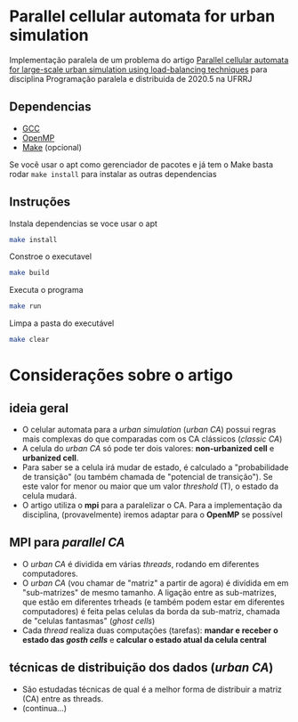 # Parallel cellular automata for urban simulation
Implementação paralela de um problema do artigo [Parallel cellular automata for large-scale urban
simulation using load-balancing techniques](https://www.tandfonline.com/doi/full/10.1080/13658810903107464) para disciplina Programação paralela e distribuida de 2020.5 na UFRRJ

## Dependencias
- [GCC](gcc.gnu.org)
- [OpenMP](openmp.org)
- [Make](gnu.org/software/make) (opcional)

Se você usar o apt como gerenciador de pacotes e já tem o Make basta rodar `make install` para instalar as outras dependencias

## Instruções
Instala dependencias se voce usar o apt
```bash
make install
```

Constroe o executavel
```bash
make build
```
Executa o programa
```bash
make run
```
Limpa a pasta do executável
```bash
make clear
```

# Considerações sobre o artigo

## ideia geral
* O celular automata para a _urban simulation_ (_urban CA_) possui regras mais complexas do que comparadas com os CA clássicos (_classic CA_)
* A celula do _urban CA_ só pode ter dois valores: **non-urbanized cell** e **urbanized cell**.
* Para saber se a celula irá mudar de estado, é calculado a "probabilidade de transição" (ou também chamada de "potencial de transição"). Se este valor for menor ou maior que um valor _threshold_ (T), o estado da celula mudará.
* O artigo utiliza o **mpi** para a paralelizar o CA. Para a implementação da disciplina, (provavelmente) iremos adaptar para o **OpenMP** se possível

## MPI para _parallel CA_
* O _urban CA_ é dividida em várias _threads_, rodando em diferentes computadores.
* O _urban CA_ (vou chamar de "matriz" a partir de agora) é divídida em em "sub-matrizes" de mesmo tamanho. A ligação entre as sub-matrizes, que estão em diferentes trheads (e também podem estar em diferentes computadores) é feita pelas celulas da borda da sub-matriz, chamada de "celulas fantasmas" (_ghost cells_)
* Cada _thread_ realiza duas computações (tarefas): **mandar e receber o estado das _gosth cells_** e **calcular o estado atual da celula central**

## técnicas de distribuição dos dados (_urban CA_)
* São estudadas técnicas de qual é a melhor forma de distribuir a matriz (CA) entre as threads.
* (continua...)